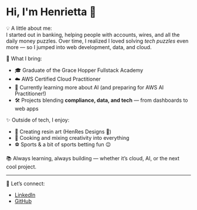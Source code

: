 # Hi, I'm Henrietta 👋

💡 A little about me:  
I started out in banking, helping people with accounts, wires, and all the daily money puzzles. Over time, I realized I loved solving *tech puzzles* even more — so I jumped into web development, data, and cloud.  

🌟 What I bring:  
- 🎓 Graduate of the Grace Hopper Fullstack Academy  
- ☁️ AWS Certified Cloud Practitioner  
- 🤖 Currently learning more about AI (and preparing for AWS AI Practitioner!)  
- 🛠️ Projects blending **compliance, data, and tech** — from dashboards to web apps  

✨ Outside of tech, I enjoy:  
- 🎨 Creating resin art (HenRes Designs 💎)  
- 🍳 Cooking and mixing creativity into everything  
- ⚽ Sports & a bit of sports betting fun 😉  

📚 Always learning, always building — whether it’s cloud, AI, or the next cool project.  

---

🔗 Let’s connect:  
- [LinkedIn](https://www.linkedin.com/in/henriettamizh)  
- [GitHub](https://github.com/mizhenn)  
